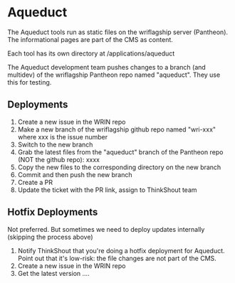 # Aqueduct

The Aqueduct tools run as static files on the wriflagship server (Pantheon). The informational pages are part of the CMS as content.

Each tool has its own directory at /applications/aqueduct

The Aqueduct development team pushes changes to a branch (and multidev) of the wriflagship Pantheon repo named "aqueduct". They use this for testing.

## Deployments

1. Create a new issue in the WRIN repo
2. Make a new branch of the wriflagship github repo named "wri-xxx" where xxx is the issue number
3. Switch to the new branch
4. Grab the latest files from the "aqueduct" branch of the Pantheon repo (NOT the github repo): xxxx
5. Copy the new files to the corresponding directory on the new branch
6. Commit and then push the new branch
7. Create a PR
8. Update the ticket with the PR link, assign to ThinkShout team

## Hotfix Deployments

Not preferred. But sometimes we need to deploy updates internally (skipping the process above)

1. Notify ThinkShout that you're doing a hotfix deployment for Aqueduct. Point out that it's low-risk: the file changes are not part of the CMS.
2. Create a new issue in the WRIN repo
3. Get the latest version ....




